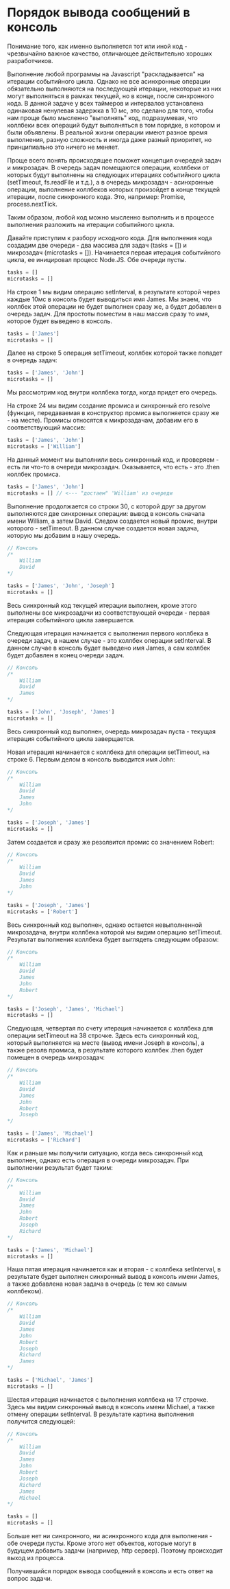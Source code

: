 # Порядок вывода сообщений в консоль
 
Понимание того, как именно выполняется тот или иной код - чрезвычайно важное качество, отличающее действительно хороших
разработчиков.

Выполнение любой программы на Javascript "раскладывается" на итерации событийного цикла. Однако не все асинхронные 
операции обязательно выполняются на последующей итерации, некоторые из них могут выполняться в рамках текущей, но в 
конце, после синхронного кода. 
В данной задаче у всех таймеров и интервалов установлена одинаковая ненулевая задержка в
10 мс, это сделано для того, чтобы нам проще было мысленно "выполнять" код, подразумевая, что коллбеки всех операций 
будут выполняться в том порядке, в котором и были объявлены. В реальной жизни операции имеют разное время выполнения, 
разную сложность и иногда даже разный приоритет, но принципиально это ничего не меняет.

Проще всего понять происходящее поможет концепция очередей задач и микрозадач. В очередь задач помещаются операции, 
коллбеки от которых будут выполнены на следующих итерациях событийного цикла (setTimeout, fs.readFile и т.д.), 
а в очередь микрозадач - асинхронные операции, выполнение коллбеков которых произойдет в конце текущей итерации, после 
синхронного кода. Это, например: Promise, process.nextTick.

Таким образом, любой код можно мысленно выполнить и в процессе выполнения разложить на итерации событийного цикла.

Давайте приступим к разбору исходного кода.
Для выполнения кода создадим две очереди - два массива для задач (tasks = []) и микрозадач (microtasks = []).
Начинается первая итерация событийного цикла, ее иницировал процесс Node.JS. Обе очереди пусты.
```js
tasks = []
microtasks = []
``` 
На строке 1 мы видим операцию setInterval, в результате которой через каждые 10мс в консоль будет выводиться имя 
James. Мы знаем, что коллбек этой операции не будет выполнен сразу же, а будет добавлен в очередь задач. Для простоты
поместим в наш массив сразу то имя, которое будет выведено в консоль.
```js
tasks = ['James']
microtasks = []
 ``` 

Далее на строке 5 операция setTimeout, коллбек которой также попадет в очередь задач:
```js
tasks = ['James', 'John']
microtasks = []
```
Мы рассмотрим код внутри коллбека тогда, когда придет его очередь.

На строке 24 мы видим создание промиса и синхронный его resolve (функция, передаваемая в конструктор промиса 
выполняется сразу же - на месте). Промисы относятся к микрозадачам, добавим его в соответствующий массив:
```js
tasks = ['James', 'John']
microtasks = ['William']
```
На данный момент мы выполнили весь синхронный код, и проверяем - есть ли что-то в очереди микрозадач.
Оказывается, что есть - это .then коллбек промиса.
```js
tasks = ['James', 'John']
microtasks = [] // <--- "достаем" 'William' из очереди
```
Выполнение продолжается со строки 30, с которой друг за другом выполняются две синхронных операции: вывод в консоль 
сначала имени William, а затем David. Следом создается новый промис, внутри которого - setTimeout. В данном случае 
создается новая задача, которую мы добавим в нашу очередь.
```js
// Консоль
/*
    William
    David
*/

tasks = ['James', 'John', 'Joseph']
microtasks = []
```

Весь синхронный код текущей итерации выполнен, кроме этого выполнены все микрозадачи из соответствующей очереди - первая
итерация событийного цикла завершается.

Следующая итерация начинается с выполнения первого коллбека в очереди задач, в нашем случае - это коллбек операции 
setInterval. В данном случае в консоль будет выведено имя James, а сам коллбек будет добавлен в конец очереди задач.
```js
// Консоль
/*
    William
    David
    James
*/

tasks = ['John', 'Joseph', 'James']
microtasks = []
```
Весь синхронный код выполнен, очередь микрозадач пуста - текущая итерация событийного цикла заверщается.

Новая итерация начинается с коллбека для операции setTimeout, на строке 6.
Первым делом в консоль выводится имя John:
```js
// Консоль
/*
    William
    David
    James
    John
*/

tasks = ['Joseph', 'James']
microtasks = []
```
Затем создается и сразу же резолвится промис со значением Robert:
```js
// Консоль
/*
    William
    David
    James
    John
*/

tasks = ['Joseph', 'James']
microtasks = ['Robert']
```
Весь синхронный код выполнен, однако остается невыполненной микрозадача, внутри коллбека которой мы видим операцию 
setTimeout. Результат выполнения коллбека будет выглядеть следующим образом:
```js
// Консоль
/*
    William
    David
    James
    John
    Robert
*/

tasks = ['Joseph', 'James', 'Michael']
microtasks = []
```

Следующая, четвертая по счету итерация начинается с коллбека для операции setTimeout на 38 строчке. Здесь есть 
синхронный код, который выполняется на месте (вывод имени Joseph в консоль), а также резолв промиса, в результате 
которого коллбек .then будет помещен в очередь микрозадач:
```js
// Консоль
/*
    William
    David
    James
    John
    Robert
    Joseph
*/

tasks = ['James', 'Michael']
microtasks = ['Richard']
```
Как и раньше мы получили ситуацию, когда весь синхронный код выполнен, однако есть операция в очереди микрозадач. При 
выполнении результат будет таким:
```js
// Консоль
/*
    William
    David
    James
    John
    Robert
    Joseph
    Richard
*/

tasks = ['James', 'Michael']
microtasks = []
```

Наша пятая итерация начинается как и вторая - с коллбека setInterval, в результате будет выполнен синхронный вывод в 
консоль имени James, а также добавлена новая задача в очередь (с тем же самым коллбеком).
```js
// Консоль
/*
    William
    David
    James
    John
    Robert
    Joseph
    Richard
    James
*/

tasks = ['Michael', 'James']
microtasks = []
```

Шестая итерация начинается с выполнения коллбека на 17 строчке. Здесь мы видим синхронный вывод в консоль имени Michael,
а также отмену операции setInterval. В результате картина выполнения получится следующей:
```js
// Консоль
/*
    William
    David
    James
    John
    Robert
    Joseph
    Richard
    James
    Michael
*/

tasks = []
microtasks = []
```

Больше нет ни синхронного, ни асинхронного кода для выполнения - обе очереди пусты. Кроме этого нет объектов, которые 
могут в будущем добавить задачи (например, http сервер). Поэтому происходит выход из процесса.

Получившийся порядок вывода сообщений в консоль и есть ответ на вопрос задачи.
